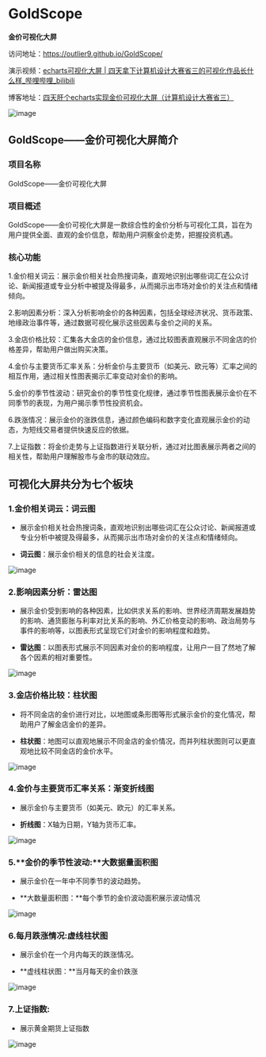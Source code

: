 # GoldScope

**金价可视化大屏**

访问地址：https://outlier9.github.io/GoldScope/

演示视频：[echarts可视化大屏 | 四天拿下计算机设计大赛省三的可视化作品长什么样_哔哩哔哩_bilibili](https://www.bilibili.com/video/BV12m421N7nB/?spm_id_from=333.999.0.0&vd_source=df847770af0ac774745e4b26af56f1d6)

博客地址：[四天肝个echarts实现金价可视化大屏（计算机设计大赛省三）](https://blog.csdn.net/m0_63596031/article/details/138226722?csdn_share_tail=%7B%22type%22%3A%22blog%22%2C%22rType%22%3A%22article%22%2C%22rId%22%3A%22138226722%22%2C%22source%22%3A%22m0_63596031%22%7D)

![image](https://img-blog.csdnimg.cn/direct/a018f66509ef4a7a9a251491876b322c.png)

## **GoldScope——金价可视化大屏**简介

### **项目名称**

GoldScope——金价可视化大屏

### **项目概述**

GoldScope——金价可视化大屏是一款综合性的金价分析与可视化工具，旨在为用户提供全面、直观的金价信息，帮助用户洞察金价走势，把握投资机遇。

### **核心功能**

1.金价相关词云：展示金价相关社会热搜词条，直观地识别出哪些词汇在公众讨论、新闻报道或专业分析中被提及得最多，从而揭示出市场对金价的关注点和情绪倾向。

2.影响因素分析：深入分析影响金价的各种因素，包括全球经济状况、货币政策、地缘政治事件等，通过数据可视化展示这些因素与金价之间的关系。

3.金店价格比较：汇集各大金店的金价信息，通过比较图表直观展示不同金店的价格差异，帮助用户做出购买决策。

4.金价与主要货币汇率关系：分析金价与主要货币（如美元、欧元等）汇率之间的相互作用，通过相关性图表揭示汇率变动对金价的影响。

5.金价的季节性波动：研究金价的季节性变化规律，通过季节性图表展示金价在不同季节的表现，为用户揭示季节性投资机会。

6.跌涨情况：展示金价的涨跌信息，通过颜色编码和数字变化直观展示金价的动态，为短线交易者提供快速反应的依据。

7.上证指数：将金价走势与上证指数进行关联分析，通过对比图表展示两者之间的相关性，帮助用户理解股市与金市的联动效应。



## 可视化大屏共分为七个板块

### 1.**金价相关词云**：词云图

- 展示金价相关社会热搜词条，直观地识别出哪些词汇在公众讨论、新闻报道或专业分析中被提及得最多，从而揭示出市场对金价的关注点和情绪倾向。

- **词云图**：展示金价相关的信息的社会关注度。

![image](https://img-blog.csdnimg.cn/img_convert/80237df2372188c2efb94965d14616b1.png)

### 2.**影响因素分析**：雷达图

- 展示金价受到影响的各种因素，比如供求关系的影响、世界经济周期发展趋势的影响、通货膨胀与利率对比关系的影响、外汇价格变动的影响、政治局势与事件的影响等，以图表形式呈现它们对金价的影响程度和趋势。

- **雷达图**：以图表形式展示不同因素对金价的影响程度，让用户一目了然地了解各个因素的相对重要性。

![image](https://img-blog.csdnimg.cn/img_convert/65a3871d127086066aa87bea3ff61358.png)

### 3.**金店价格比较**：柱状图

- 将不同金店的金价进行对比，以地图或条形图等形式展示金价的变化情况，帮助用户了解金店金价的差异。

- **柱状图**：地图可以直观地展示不同金店的金价情况，而并列柱状图则可以更直观地比较不同金店的金价水平。

![image](https://img-blog.csdnimg.cn/img_convert/b86c405df14cfe520fb5a97581ebfa29.png)

### 4.**金价与主要货币汇率关系**：渐变折线图

- 展示金价与主要货币（如美元、欧元）的汇率关系。

- **折线图**：X轴为日期，Y轴为货币汇率。

![image](https://img-blog.csdnimg.cn/img_convert/7cb60a88c8cb491c5cecae1c5954576f.png)

### 5.**金价的季节性波动:**大数据量面积图

- 展示金价在一年中不同季节的波动趋势。

- **大数量面积图：**每个季节的金价波动面积展示波动情况

![image](https://img-blog.csdnimg.cn/img_convert/78cbad04ede1e6d5387547a7cb830322.png)

### 6.**每月跌涨情况:虚线柱状图**

- 展示金价在一个月内每天的跌涨情况。

- **虚线柱状图：**当月每天的金价跌涨

![image](https://img-blog.csdnimg.cn/img_convert/18673db5f557fc38bb3534b333ff8b82.png)

### 7.**上证指数:**

- 展示黄金期货上证指数

![image](https://img-blog.csdnimg.cn/img_convert/e1f6a777131f6a5f2cff5a30c702f62f.png)

